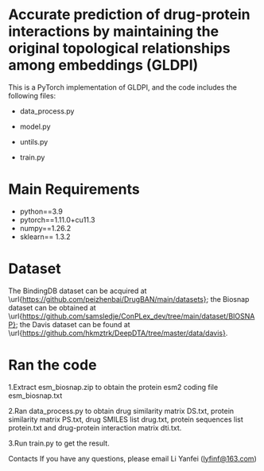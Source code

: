 # Accurate prediction of drug-protein interactions by maintaining the original topological relationships among embeddings (GLDPI)

This is a PyTorch implementation of GLDPI, and the code includes the following files:

* data_process.py

*  model.py

*  untils.py

*  train.py


# Main Requirements

* python==3.9 
* pytorch==1.11.0+cu11.3
* numpy==1.26.2
* sklearn== 1.3.2


# Dataset

The BindingDB dataset can be acquired at \url{https://github.com/peizhenbai/DrugBAN/main/datasets}; the Biosnap dataset can be obtained at \url{https://github.com/samsledje/ConPLex_dev/tree/main/dataset/BIOSNAP}; the Davis dataset can be found at \url{https://github.com/hkmztrk/DeepDTA/tree/master/data/davis}.

# Ran the code

1.Extract esm_biosnap.zip to obtain the protein esm2 coding file  esm_biosnap.txt

2.Ran data_process.py to obtain drug similarity matrix DS.txt, protein similarity matrix PS.txt, drug SMILES list drug.txt, protein sequences list protein.txt and drug-protein interaction matrix dti.txt.

3.Run train.py to get the result.

Contacts
If you have any questions, please email Li Yanfei (lyfinf@163.com)

